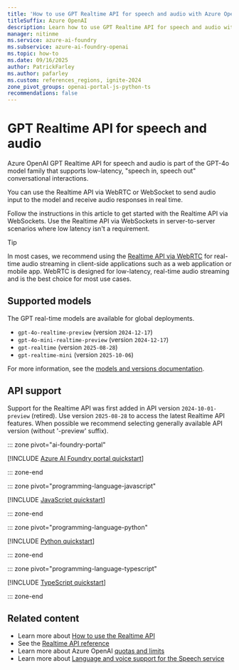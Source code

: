 ```yaml
---
title: 'How to use GPT Realtime API for speech and audio with Azure OpenAI in Azure AI Foundry Models'
titleSuffix: Azure OpenAI
description: Learn how to use GPT Realtime API for speech and audio with Azure OpenAI.
manager: nitinme
ms.service: azure-ai-foundry
ms.subservice: azure-ai-foundry-openai
ms.topic: how-to
ms.date: 09/16/2025
author: PatrickFarley
ms.author: pafarley
ms.custom: references_regions, ignite-2024
zone_pivot_groups: openai-portal-js-python-ts
recommendations: false
---
```


# GPT Realtime API for speech and audio


Azure OpenAI GPT Realtime API for speech and audio is part of the GPT-4o model family that supports low-latency, "speech in, speech out" conversational interactions. 

You can use the Realtime API via WebRTC or WebSocket to send audio input to the model and receive audio responses in real time. 

Follow the instructions in this article to get started with the Realtime API via WebSockets. Use the Realtime API via WebSockets in server-to-server scenarios where low latency isn't a requirement.

> [!TIP] 
> In most cases, we recommend using the [Realtime API via WebRTC](./how-to/realtime-audio-webrtc.md) for real-time audio streaming in client-side applications such as a web application or mobile app. WebRTC is designed for low-latency, real-time audio streaming and is the best choice for most use cases.

## Supported models

The GPT real-time models are available for global deployments.
- `gpt-4o-realtime-preview` (version `2024-12-17`)
- `gpt-4o-mini-realtime-preview` (version `2024-12-17`)
- `gpt-realtime` (version `2025-08-28`)
- `gpt-realtime-mini` (version `2025-10-06`)

For more information, see the [models and versions documentation](./concepts/models.md#audio-models).

## API support

Support for the Realtime API was first added in API version `2024-10-01-preview` (retired). Use version `2025-08-28` to access the latest Realtime API features. When possible we recommend selecting generally available API version (without '-preview' suffix).

::: zone pivot="ai-foundry-portal"

[!INCLUDE [Azure AI Foundry portal quickstart](includes/realtime-portal.md)]

::: zone-end

::: zone pivot="programming-language-javascript"

[!INCLUDE [JavaScript quickstart](includes/realtime-javascript.md)]

::: zone-end

::: zone pivot="programming-language-python"

[!INCLUDE [Python quickstart](includes/realtime-python.md)]

::: zone-end

::: zone pivot="programming-language-typescript"

[!INCLUDE [TypeScript quickstart](includes/realtime-typescript.md)]

::: zone-end

## Related content

* Learn more about [How to use the Realtime API](./how-to/realtime-audio.md)
* See the [Realtime API reference](./realtime-audio-reference.md)
* Learn more about Azure OpenAI [quotas and limits](quotas-limits.md)
* Learn more about [Language and voice support for the Speech service](../../ai-services/speech-service/language-support.md)

